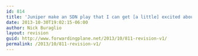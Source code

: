 ```yaml
---
id: 814
title: 'Juniper make an SDN play that I can get [a little] excited about'
date: 2013-10-30T19:02:15-06:00
author: Nick Buraglio
layout: revision
guid: http://www.forwardingplane.net/2013/10/811-revision-v1/
permalink: /2013/10/811-revision-v1/
---
```

